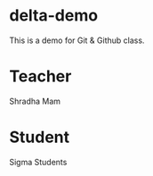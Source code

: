 # delta-demo
This is a demo for Git &amp; Github class.
# Teacher
Shradha Mam
# Student
Sigma Students